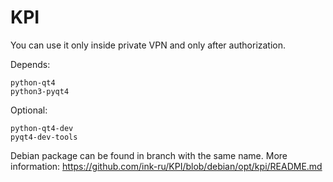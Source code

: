 # KPI
You can use it only inside private VPN and only after authorization.

Depends:
```
python-qt4
python3-pyqt4
```
Optional:
```
python-qt4-dev
pyqt4-dev-tools
```
Debian package can be found in branch with the same name. More information: https://github.com/ink-ru/KPI/blob/debian/opt/kpi/README.md
